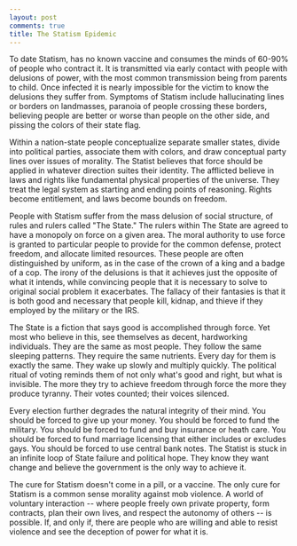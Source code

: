 ```yaml
---
layout: post
comments: true
title: The Statism Epidemic
---
```


To date Statism, has no known vaccine and consumes the minds of 60-90% of people who contract it. It is transmitted via early contact with people with delusions of power, with the most common transmission being from parents to child. Once infected it is nearly impossible for the victim to know the delusions they suffer from. Symptoms of Statism include hallucinating lines or borders on landmasses, paranoia of people crossing these borders, believing people are better or worse than people on the other side, and pissing the colors of their state flag.
 
Within a nation-state people conceptualize separate smaller states, divide into political parties, associate them with colors, and draw conceptual party lines over issues of morality. The Statist believes that force should be applied in whatever direction suites their identity. The afflicted believe in laws and rights like fundamental physical properties of the universe. They treat the legal system as starting and ending points of reasoning. Rights become entitlement, and laws become bounds on freedom. 
 
People with Statism suffer from the mass delusion of social structure, of rules and rulers called "The State." The rulers within The State are agreed to have a monopoly on force on a given area. The moral authority to use force is granted to particular people to provide for the common defense, protect freedom, and allocate limited resources. These people are often distinguished by uniform, as in the case of the crown of a king and a badge of a cop. The irony of the delusions is that it achieves just the opposite of what it intends, while convincing people that it is necessary to solve to original social problem it exacerbates. The fallacy of their fantasies is that it is both good and necessary that people kill, kidnap, and thieve if they employed by the military or the IRS. 
 
The State is a fiction that says good is accomplished through force. Yet most who believe in this, see themselves as decent, hardworking individuals. They are the same as most people. They follow the same sleeping patterns. They require the same nutrients. Every day for them is exactly the same. They wake up slowly and multiply quickly. The political ritual of voting reminds them of not only what's good and right, but what is invisible. The more they try to achieve freedom through force the more they produce tyranny. Their votes counted; their voices silenced. 
 
Every election further degrades the natural integrity of their mind. You should be forced to give up your money. You should be forced to fund the military. You should be forced to fund and buy insurance or heath care. You should be forced to fund marriage licensing that either includes or excludes gays. You should be forced to use central bank notes. The Statist is stuck in an infinite loop of State failure and political hope. They know they want change and believe the government is the only way to achieve it. 
 
The cure for Statism doesn't come in a pill, or a vaccine. The only cure for Statism is a common sense morality against mob violence. A world of voluntary interaction -- where people freely own private property, form contracts, plan their own lives, and respect the autonomy of others -- is possible. If, and only if, there are people who are willing and able to resist violence and see the deception of power for what it is.